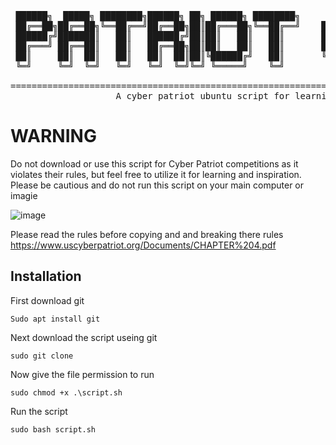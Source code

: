 <pre>
 ██████╗  █████╗ ████████╗██████╗ ██╗ ██████╗ ████████╗     ██████╗ ██╗   ██╗ █████╗ ██████╗ ██████╗ 
 ██╔══██╗██╔══██╗╚══██╔══╝██╔══██╗██║██╔═══██╗╚══██╔══╝    ██╔════╝ ██║   ██║██╔══██╗██╔══██╗██╔══██╗
 ██████╔╝███████║   ██║   ██████╔╝██║██║   ██║   ██║       ██║  ███╗██║   ██║███████║██████╔╝██║  ██║
 ██╔═══╝ ██╔══██║   ██║   ██╔══██╗██║██║   ██║   ██║       ██║   ██║██║   ██║██╔══██║██╔══██╗██║  ██║
 ██║     ██║  ██║   ██║   ██║  ██║██║╚██████╔╝   ██║       ╚██████╔╝╚██████╔╝██║  ██║██║  ██║██████╔╝
 ╚═╝     ╚═╝  ╚═╝   ╚═╝   ╚═╝  ╚═╝╚═╝ ╚═════╝    ╚═╝        ╚═════╝  ╚═════╝ ╚═╝  ╚═╝╚═╝  ╚═╝╚═════╝ 
                                                                                                    
========================================================================================================
                    A cyber patriot ubuntu script for learning and inspiration.
</pre>
# WARNING

Do not download or use this script for Cyber Patriot competitions as it violates their rules, but feel free to utilize it for learning and inspiration.
Please be cautious and do not run this script on your main computer or imagie 

![image](https://github.com/Zordux/cyber2/assets/87186832/76b337f9-3cc4-4f81-9de2-18c33215f1d0)

Please read the rules before copying and and breaking there rules
https://www.uscyberpatriot.org/Documents/CHAPTER%204.pdf

## Installation
First download git
```
Sudo apt install git
```
Next download the script useing git
```
sudo git clone
```
Now give the file permission to run
```
sudo chmod +x .\script.sh
``` 
Run the script
```
sudo bash script.sh
```
